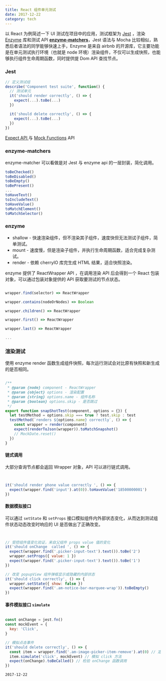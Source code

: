 ```yaml
---
title: React 组件单元测试
date: 2017-12-22
category: tech
---
```


以 React 为例简述一下 UI 测试在项目中的应用，测试框架为 [Jest](https://github.com/facebook/jest) ，渲染 [Enzyme](https://github.com/airbnb/enzyme/blob/master/docs/api/mount.md) 库和测试 API [**enzyme-matchers**](https://github.com/blainekasten/enzyme-matchers)，Jest 语法与 Mocha 比较相似，熟悉后者语法的同学能够快速上手，Enzyme 是来自 airbnb 的开源库，它主要功能是在单元测试执行环境（也就是 node 环境）渲染组件，不仅可以生成快照，也能够执行组件生命周期函数，同时提供提 Dom API 查找节点。

### Jest


```javascript
// 定义测试组
describe('Component test suite', function() {
  // 测试单元
  it('should render correctly', () => {
    expect(...).toBe(...)
  })

  it('should delete correctly', () => {
    expect(...).toBe(...)
  })
})

```


[Expect API ](http://facebook.github.io/jest/docs/en/expect.html#content) 与 [Mock Functions](http://facebook.github.io/jest/docs/en/mock-function-api.html#content) API

### enzyme-matchers


enzyme-matcher 可以看做是对 Jest 与 enzyme api 的一层封装，简化调用。


```javascript
toBeChecked()
toBeDisabled()
toBeEmpty()
toBePresent()
...
toHaveText()
toIncludeText()
toHaveValue()
toMatchElement()
toMatchSelector()

```

### enzyme

- shallow - 快速渲染组件，但不渲染其子组件，速度快但无法测试子组件，简单测试。
- mount - 速度慢，但是渲染子组件，并执行生命周期函数，适合完成复杂测试。
- render - 依赖 cherryIO 库完生成 HTML 结果，适合快照渲染。

enzyme 提供了 ReactWrapper API ，在调用渲染 API 后会得到一个 React 包装对象，可以通过包装对象提供的 API 获取要测试的节点状态。


```JavaScript

wrapper.find(selector) => ReactWrapper

wrapper.contains(nodeOrNodes) => Boolean

wrapper.children() => ReactWrapper

wrapper.first() => ReactWrapper

wrapper.last() => ReactWrapper

...


```


### 渲染测试

使用 enzyme render 函数生成组件快照，每次运行测试会对比原有快照和新生成的是否相同。


```javascript

/**
 * @param {node} component - ReactWrapper
 * @param {object} options - 渲染配置
 * @param {string} options.name - 组件名称
 * @param {boolean} options.skip - 是否跳过
 */
export function snapShotTest(component, options = {}) {
  let testMethod = options.skip === true ? test.skip : test
  testMethod(`renders ${options.name} correctly`, () => {
    const wrapper = render(component)
    expect(renderToJson(wrapper)).toMatchSnapshot()
    // MockDate.reset()
  })
}

```


#### 链式调用


大部分查询节点都会返回 Wrapper 对象，API 可以进行链式调用。


```JavaScript


it('should render phone value correctly ', () => {
  expect(wrapper.find('input').at(0)).toHaveValue('18500000001')
})


```

#### 数据模拟接口


可以通过 `setState` 和 `setProps` 接口模拟组件内外部状态变化，从而达到测试组件状态动态改变时响应的 UI 是否做出了正确改变。


```JavaScript


// 受控组件值变化验证，来自父组件 props value 值的变化
it('should onChange  called ', () => {
  expect(wrapper.find('.picker-input-text').text()).toBe('2')
  wrapper.setProps({ value: 1 })
  expect(wrapper.find('.picker-input-text').text()).toBe('1')
})

// 改变 popupView 组件弹框显示或隐藏的内部状态
it('should click correctly', () => {
  wrapper.setState({ show: false })
  expect(wrapper.find('.am-notice-bar-marquee-wrap')).toBeEmpty()
})


```


#### 事件模拟接口 `simulate`



```JavaScript

const onChange = jest.fn()
const mockEvent = {
  key: 'Click',
}

// 模拟点击事件
it('should delete correctly', () => {
  const item = wrapper.find('.am-image-picker-item-remove').at(0) // 定位 react 元素
  item.simulate('click', mockEvent) // 模拟 click 方法
  expect(onChange).toBeCalled() // 检验 onChange 函数调用
})

```


`2017-12-22`
